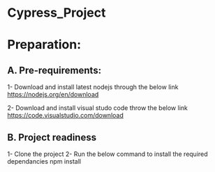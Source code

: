 # Cypress_Project
# Preparation:
## A. Pre-requirements:
1- Download and install latest nodejs through the below link
https://nodejs.org/en/download

2- Download and install visual studo code throw the below link
https://code.visualstudio.com/download

## B. Project readiness
1- Clone the project
2- Run the below command to install the required dependancies
    npm install

